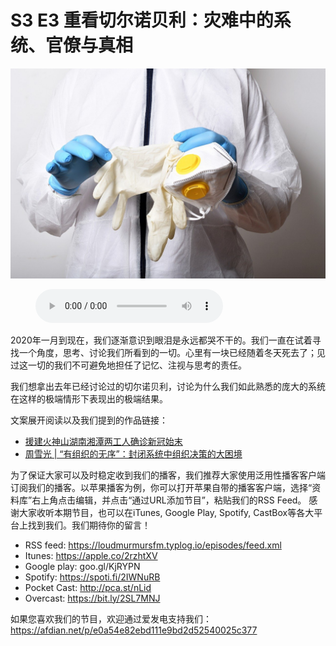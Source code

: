 # S3 E3 重看切尔诺贝利：灾难中的系统、官僚与真相

![](./image.jpeg)

<figure>
    <figcaption></figcaption>
    <audio
        controls
        src="./audio.mp3">
            Your browser does not support the
            <code>audio</code> element.
    </audio>
</figure>

<p>2020年一月到现在，我们逐渐意识到眼泪是永远都哭不干的。我们一直在试着寻找一个角度，思考、讨论我们所看到的一切。心里有一块已经随着冬天死去了；见过这一切的我们不可避免地担任了记忆、注视与思考的责任。</p>
<p>我们想拿出去年已经讨论过的切尔诺贝利，讨论为什么我们如此熟悉的庞大的系统在这样的极端情形下表现出的极端结果。</p>
<p>文案展开阅读以及我们提到的作品链接：</p>
<div class="block-list"><ul>
<li><a href="https://new.qq.com/omn/20200215/20200215A0FD9Q00.html">援建火神山湖南湘潭两工人确诊新冠始末</a></li>
<li><a href="https://k.sina.com.cn/article_5507903695_1484bf0cf01900o9yv.html?display=0&amp;retcode=0">周雪光 | “有组织的无序”：封闭系统中组织决策的大困境</a></li>
</ul>
</div><p>为了保证大家可以及时稳定收到我们的播客，我们推荐大家使用泛用性播客客户端订阅我们的播客。以苹果播客为例，你可以打开苹果自带的播客客户端，选择“资料库”右上角点击编辑，并点击“通过URL添加节目”，粘贴我们的RSS Feed。
感谢大家收听本期节目，也可以在iTunes, Google Play, Spotify, CastBox等各大平台上找到我们。我们期待你的留言！</p>
<div class="block-list"><ul>
<li>RSS feed: <a href="https://loudmurmursfm.typlog.io/episodes/feed.xml">https://loudmurmursfm.typlog.io/episodes/feed.xml</a></li>
<li>Itunes: <a href="https://apple.co/2rzhtXV">https://apple.co/2rzhtXV</a></li>
<li>Google play: goo.gl/KjRYPN</li>
<li>Spotify: <a href="https://spoti.fi/2IWNuRB">https://spoti.fi/2IWNuRB</a></li>
<li>Pocket Cast: <a href="http://pca.st/nLid">http://pca.st/nLid</a></li>
<li>Overcast: <a href="https://bit.ly/2SL7MNJ">https://bit.ly/2SL7MNJ</a></li>
</ul>
</div><p>如果您喜欢我们的节目，欢迎通过爱发电支持我们：
<a href="https://afdian.net/p/e0a54e82ebd111e9bd2d52540025c377">https://afdian.net/p/e0a54e82ebd111e9bd2d52540025c377</a></p>
